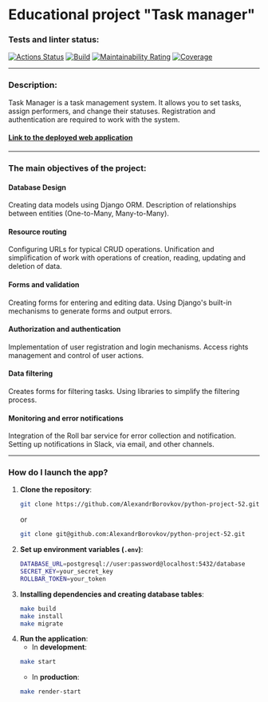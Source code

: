 # Educational project "Task manager" #

### Tests and linter status:
[![Actions Status](https://github.com/AlexandrBorovkov/python-project-52/actions/workflows/hexlet-check.yml/badge.svg)](https://github.com/AlexandrBorovkov/python-project-52/actions)
[![Build](https://github.com/AlexandrBorovkov/python-project-52/actions/workflows/build.yml/badge.svg)](https://github.com/AlexandrBorovkov/python-project-52/actions/workflows/build.yml)
[![Maintainability Rating](https://sonarcloud.io/api/project_badges/measure?project=AlexandrBorovkov_python-project-52&metric=sqale_rating)](https://sonarcloud.io/summary/new_code?id=AlexandrBorovkov_python-project-52)
[![Coverage](https://sonarcloud.io/api/project_badges/measure?project=AlexandrBorovkov_python-project-52&metric=coverage)](https://sonarcloud.io/summary/new_code?id=AlexandrBorovkov_python-project-52)

---

### Description: ###
Task Manager is a task management system. It allows you to set tasks, assign performers, and change their statuses. Registration and authentication are required to work with the system.

#### [Link to the deployed web application](https://python-project-52-zv20.onrender.com) ####

---

### The main objectives of the project: ###
#### Database Design ####
Creating data models using Django ORM.
Description of relationships between entities (One-to-Many, Many-to-Many).
#### Resource routing ####
Configuring URLs for typical CRUD operations.
Unification and simplification of work with operations of creation, reading, updating and deletion of data.
#### Forms and validation ####
Creating forms for entering and editing data.
Using Django's built-in mechanisms to generate forms and output errors.
#### Authorization and authentication ####
Implementation of user registration and login mechanisms.
Access rights management and control of user actions.
#### Data filtering ####
Creates forms for filtering tasks.
Using libraries to simplify the filtering process.
#### Monitoring and error notifications ####
Integration of the Roll bar service for error collection and notification.
Setting up notifications in Slack, via email, and other channels.

---

### How do I launch the app? ###
1. **Clone the repository**:
   ```sh
   git clone https://github.com/AlexandrBorovkov/python-project-52.git
   ```
   or
   ```sh
   git clone git@github.com:AlexandrBorovkov/python-project-52.git
   ```
2. **Set up environment variables (`.env`)**:
   ```sh
   DATABASE_URL=postgresql://user:password@localhost:5432/database
   SECRET_KEY=your_secret_key
   ROLLBAR_TOKEN=your_token
   ```
3. **Installing dependencies and creating database tables**:
   ```sh
   make build
   make install
   make migrate
   ```
4. **Run the application**:
   - In **development**:
    ```sh
    make start
    ```
   - In **production**:
    ```sh
    make render-start
    ```

